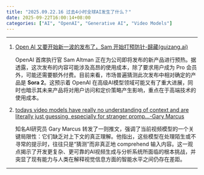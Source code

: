 ```yaml
---
title: "2025.09.22.16 过去4小时全球AI发生了什么？"
date: 2025-09-22T16:00:14+08:00
categories: ["AI", "OpenAI", "Generative AI", "Video Models"]
---
```


---

1.  [Open AI 又要开始新一波的发布了，Sam 开始打预防针-歸藏(guizang.ai)](https://x.com/op7418/status/1970017709053411620)

    OpenAI 首席执行官 Sam Altman 正在为公司即将发布的新产品进行预热。据透露，这次发布的内容可能涉及高昂的使用成本，除了要求用户成为 Pro 会员外，可能还需要额外付费。目前来看，市场普遍猜测此次发布中相对确定的产品是 **Sora 2**。这预示着 OpenAI 在高级AI模型领域可能又有了重大进展，同时也暗示其未来产品将对用户访问和定价策略产生影响，重点在于高端技术的使用成本。

2.  [todays video models have really no understanding of context and are literally just guessing, especially for stranger promp…-Gary Marcus](https://x.com/GaryMarcus/status/1969992382105182391)

    知名AI研究员 Gary Marcus 转发了一则推文，强调了当前视频模型的一个关键局限性：它们缺乏对上下文的真正理解。他指出，这些模型在处理陌生或不寻常的提示时，往往只是“猜测”而非真正地 comprehend 输入内容。这一观点揭示了开发更复杂、更可靠的AI视频生成与分析系统所面临的根本挑战，并突显了现有能力与人类在解释视觉信息方面的智能水平之间仍存在差距。

---